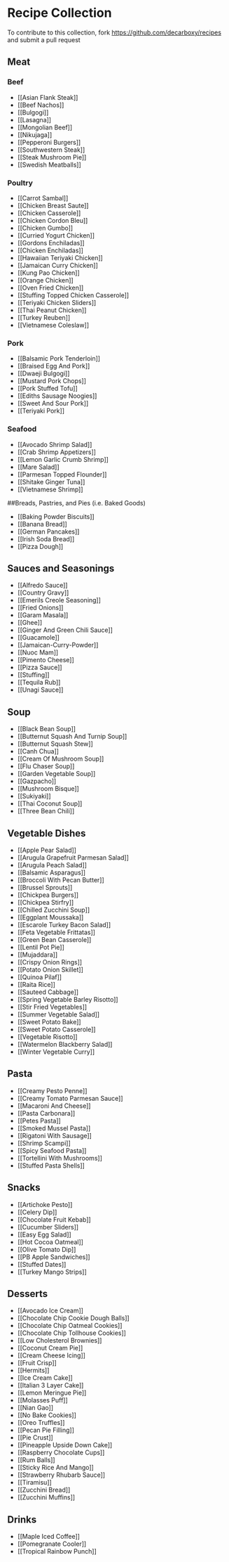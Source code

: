 # Recipe Collection

To contribute to this collection, fork https://github.com/decarboxy/recipes and submit a pull request

## Meat

### Beef

* [[Asian Flank Steak]]
* [[Beef Nachos]]
* [[Bulgogi]]
* [[Lasagna]]
* [[Mongolian Beef]]
* [[Nikujaga]]
* [[Pepperoni Burgers]]
* [[Southwestern Steak]]
* [[Steak Mushroom Pie]]
* [[Swedish Meatballs]]

### Poultry

* [[Carrot Sambal]]
* [[Chicken Breast Saute]]
* [[Chicken Casserole]]
* [[Chicken Cordon Bleu]]
* [[Chicken Gumbo]]
* [[Curried Yogurt Chicken]]
* [[Gordons Enchiladas]]
* [[Chicken Enchiladas]]
* [[Hawaiian Teriyaki Chicken]]
* [[Jamaican Curry Chicken]]
* [[Kung Pao Chicken]]
* [[Orange Chicken]]
* [[Oven Fried Chicken]]
* [[Stuffing Topped Chicken Casserole]]
* [[Teriyaki Chicken Sliders]]
* [[Thai Peanut Chicken]]
* [[Turkey Reuben]]
* [[Vietnamese Coleslaw]]

### Pork

* [[Balsamic Pork Tenderloin]]
* [[Braised Egg And Pork]]
* [[Dwaeji Bulgogi]]
* [[Mustard Pork Chops]]
* [[Pork Stuffed Tofu]]
* [[Ediths Sausage Noogies]]
* [[Sweet And Sour Pork]]
* [[Teriyaki Pork]]

### Seafood

* [[Avocado Shrimp Salad]]
* [[Crab Shrimp Appetizers]]
* [[Lemon Garlic Crumb Shrimp]]
* [[Mare Salad]]
* [[Parmesan Topped Flounder]]
* [[Shitake Ginger Tuna]]
* [[Vietnamese Shrimp]]

##Breads, Pastries, and Pies (i.e. Baked Goods)

* [[Baking Powder Biscuits]]
* [[Banana Bread]]
* [[German Pancakes]]
* [[Irish Soda Bread]]
* [[Pizza Dough]]

## Sauces and Seasonings

* [[Alfredo Sauce]]
* [[Country Gravy]]
* [[Emerils Creole Seasoning]]
* [[Fried Onions]]
* [[Garam Masala]]
* [[Ghee]]
* [[Ginger And Green Chili Sauce]]
* [[Guacamole]]
* [[Jamaican-Curry-Powder]]
* [[Nuoc Mam]]
* [[Pimento Cheese]]
* [[Pizza Sauce]]
* [[Stuffing]]
* [[Tequila Rub]]
* [[Unagi Sauce]]

## Soup

* [[Black Bean Soup]]
* [[Butternut Squash And Turnip Soup]]
* [[Butternut Squash Stew]]
* [[Canh Chua]]
* [[Cream Of Mushroom Soup]]
* [[Flu Chaser Soup]]
* [[Garden Vegetable Soup]]
* [[Gazpacho]]
* [[Mushroom Bisque]]
* [[Sukiyaki]]
* [[Thai Coconut Soup]]
* [[Three Bean Chili]]

## Vegetable Dishes

* [[Apple Pear Salad]]
* [[Arugula Grapefruit Parmesan Salad]]
* [[Arugula Peach Salad]]
* [[Balsamic Asparagus]]
* [[Broccoli With Pecan Butter]]
* [[Brussel Sprouts]]
* [[Chickpea Burgers]]
* [[Chickpea Stirfry]]
* [[Chilled Zucchini Soup]]
* [[Eggplant Moussaka]]
* [[Escarole Turkey Bacon Salad]]
* [[Feta Vegetable Frittatas]]
* [[Green Bean Casserole]]
* [[Lentil Pot Pie]]
* [[Mujaddara]]
* [[Crispy Onion Rings]]
* [[Potato Onion Skillet]]
* [[Quinoa Pilaf]]
* [[Raita Rice]]
* [[Sauteed Cabbage]]
* [[Spring Vegetable Barley Risotto]]
* [[Stir Fried Vegetables]]
* [[Summer Vegetable Salad]]
* [[Sweet Potato Bake]]
* [[Sweet Potato Casserole]]
* [[Vegetable Risotto]]
* [[Watermelon Blackberry Salad]]
* [[Winter Vegetable Curry]]

## Pasta

* [[Creamy Pesto Penne]]
* [[Creamy Tomato Parmesan Sauce]]
* [[Macaroni And Cheese]]
* [[Pasta Carbonara]]
* [[Petes Pasta]]
* [[Smoked Mussel Pasta]]
* [[Rigatoni With Sausage]]
* [[Shrimp Scampi]]
* [[Spicy Seafood Pasta]]
* [[Tortellini With Mushrooms]]
* [[Stuffed Pasta Shells]]

## Snacks

* [[Artichoke Pesto]]
* [[Celery Dip]]
* [[Chocolate Fruit Kebab]]
* [[Cucumber Sliders]]
* [[Easy Egg Salad]]
* [[Hot Cocoa Oatmeal]]
* [[Olive Tomato Dip]]
* [[PB Apple Sandwiches]]
* [[Stuffed Dates]]
* [[Turkey Mango Strips]]

## Desserts

* [[Avocado Ice Cream]]
* [[Chocolate Chip Cookie Dough Balls]]
* [[Chocolate Chip Oatmeal Cookies]]
* [[Chocolate Chip Tollhouse Cookies]]
* [[Low Cholesterol Brownies]]
* [[Coconut Cream Pie]]
* [[Cream Cheese Icing]]
* [[Fruit Crisp]]
* [[Hermits]]
* [[Ice Cream Cake]]
* [[Italian 3 Layer Cake]]
* [[Lemon Meringue Pie]]
* [[Molasses Puff]]
* [[Nian Gao]]
* [[No Bake Cookies]]
* [[Oreo Truffles]]
* [[Pecan Pie Filling]]
* [[Pie Crust]]
* [[Pineapple Upside Down Cake]]
* [[Raspberry Chocolate Cups]]
* [[Rum Balls]]
* [[Sticky Rice And Mango]]
* [[Strawberry Rhubarb Sauce]]
* [[Tiramisu]]
* [[Zucchini Bread]]
* [[Zucchini Muffins]]

## Drinks

* [[Maple Iced Coffee]]
* [[Pomegranate Cooler]]
* [[Tropical Rainbow Punch]]
